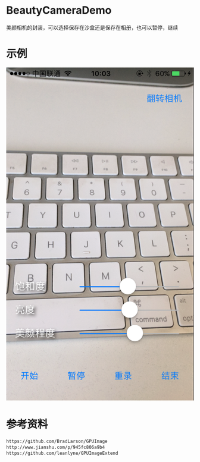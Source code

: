 # BeautyCameraDemo
美颜相机的封装，可以选择保存在沙盒还是保存在相册，也可以暂停，继续

# 示例
![gif](https://github.com/Benight/BeautyCameraDemo/blob/master/BeautyCamera.png)


# 参考资料
    https://github.com/BradLarson/GPUImage
    http://www.jianshu.com/p/945fc806a9b4
    https://github.com/leanlyne/GPUImageExtend
    
